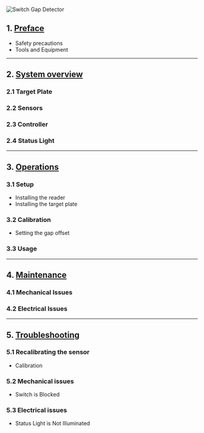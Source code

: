 ![Switch Gap Detector](assets/switchgap_main.jpg)

## 1. [Preface](switchgap_preface.md)
* Safety precautions
* Tools and Equipment

---

## 2. [System overview](switchgap_overview.md)
### 2.1 Target Plate
### 2.2 Sensors
### 2.3 Controller
### 2.4 Status Light

---

## 3. [Operations](switchgap_operations.md)
### 3.1 Setup
* Installing the reader
* Installing the target plate

### 3.2 Calibration
* Setting the gap offset

### 3.3 Usage

---

## 4. [Maintenance](switchgap_maintenance.md)
### 4.1 Mechanical Issues
### 4.2 Electrical Issues

---

## 5. [Troubleshooting](switchgap_troubleshooting.md)
### 5.1 Recalibrating the sensor
* Calibration
### 5.2 Mechanical issues
* Switch is Blocked
### 5.3 Electrical issues
* Status Light is Not Illuminated
